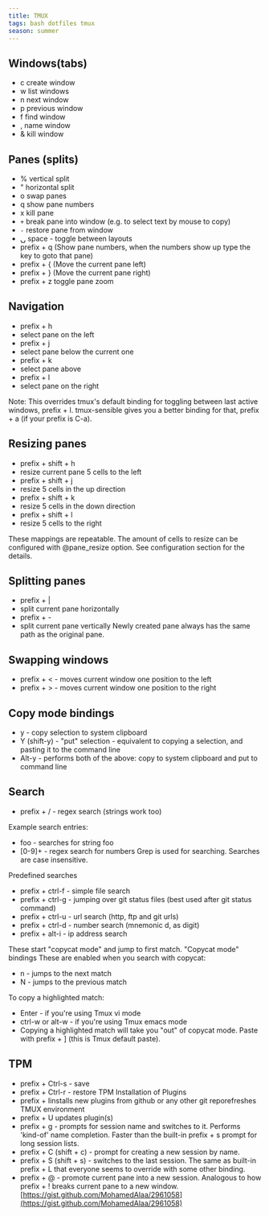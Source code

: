 ```yaml
---
title: TMUX
tags: bash dotfiles tmux
season: summer
---
```


## Windows(tabs)

- c create window
- w list windows
- n next window
- p previous window
- f find window
- , name window
- & kill window

## Panes (splits)

- % vertical split
- " horizontal split
- o swap panes
- q show pane numbers
- x kill pane
- `+` break pane into window (e.g. to select text by mouse to copy)
- `-` restore pane from window
- ⍽ space - toggle between layouts
- prefix + q (Show pane numbers, when the numbers show up type the key to goto
  that pane)
- prefix + { (Move the current pane left)
- prefix + } (Move the current pane right)
- prefix + z toggle pane zoom

## Navigation

- prefix + h
- select pane on the left
- prefix + j
- select pane below the current one
- prefix + k
- select pane above
- prefix + l
- select pane on the right

Note: This overrides tmux's default binding for toggling between last active
windows, prefix + l. tmux-sensible gives you a better binding for that,
prefix + a (if your prefix is C-a).

## Resizing panes

- prefix + shift + h
- resize current pane 5 cells to the left
- prefix + shift + j
- resize 5 cells in the up direction
- prefix + shift + k
- resize 5 cells in the down direction
- prefix + shift + l
- resize 5 cells to the right

These mappings are repeatable. The amount of cells to resize can be configured
with @pane_resize option. See configuration section for the details.

## Splitting panes

- prefix + |
- split current pane horizontally
- prefix + -
- split current pane vertically
  Newly created pane always has the same path as the original pane.

## Swapping windows

- prefix + \< - moves current window one position to the left
- prefix + > - moves current window one position to the right

## Copy mode bindings

- y - copy selection to system clipboard
- Y (shift-y) - "put" selection - equivalent to copying a selection, and
  pasting it to the command line
- Alt-y - performs both of the above: copy to system clipboard and put to
  command line

## Search

- prefix + / - regex search (strings work too)

Example search entries:

- foo - searches for string foo
- \[0-9\]+ - regex search for numbers Grep is used for searching. Searches are
  case insensitive.

Predefined searches

- prefix + ctrl-f - simple file search
- prefix + ctrl-g - jumping over git status files (best used after git status command)
- prefix + ctrl-u - url search (http, ftp and git urls)
- prefix + ctrl-d - number search (mnemonic d, as digit)
- prefix + alt-i - ip address search

These start "copycat mode" and jump to first match. "Copycat mode" bindings
These are enabled when you search with copycat:

- n - jumps to the next match
- N - jumps to the previous match

To copy a highlighted match:

- Enter - if you're using Tmux vi mode
- ctrl-w or alt-w - if you're using Tmux emacs mode
- Copying a highlighted match will take you "out" of copycat mode. Paste with
  prefix + \] (this is Tmux default paste).

## TPM

- prefix + Ctrl-s - save
- prefix + Ctrl-r - restore TPM Installation of Plugins
- prefix + Iinstalls new plugins from github or any other git reporefreshes
  TMUX environment
- prefix + U updates plugin(s)
- prefix + g - prompts for session name and switches to it. Performs 'kind-of'
  name completion. Faster than the built-in prefix + s prompt for long session lists.
- prefix + C (shift + c) - prompt for creating a new session by name.
- prefix + S (shift + s) - switches to the last session. The same as built-in
  prefix + L that everyone seems to override with some other binding.
- prefix + @ - promote current pane into a new session. Analogous to how
  prefix + ! breaks current pane to a new window.
  [https://gist.github.com/MohamedAlaa/2961058](https://gist.github.com/MohamedAlaa/2961058)
